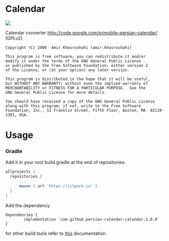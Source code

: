 # Calendar
[![](https://jitpack.io/v/persian-calendar/calendar.svg)](https://jitpack.io/#persian-calendar/calendar)

Calendar converter http://code.google.com/p/mobile-persian-calendar/ (GPLv2)

  ```
  Copyright (C) 2006  Amir Khosroshahi (amir.khosroshahi)

  This program is free software; you can redistribute it and/or
  modify it under the terms of the GNU General Public License
  as published by the Free Software Foundation; either version 2
  of the License, or (at your option) any later version.

  This program is distributed in the hope that it will be useful,
  but WITHOUT ANY WARRANTY; without even the implied warranty of
  MERCHANTABILITY or FITNESS FOR A PARTICULAR PURPOSE.  See the
  GNU General Public License for more details.

  You should have received a copy of the GNU General Public License
  along with this program; if not, write to the Free Software
  Foundation, Inc., 51 Franklin Street, Fifth Floor, Boston, MA  02110-1301, USA.
  ```
  # Usage
  ### Gradle
  Add it in your root build.gradle at the end of repositories:
  ```groovy
  allprojects {
	repositories {
		...
		maven { url 'https://jitpack.io' }
	}
}
  ```  
  Add the dependency
  ```
  dependencies {
          implementation 'com.github.persian-calendar:calendar:1.0.0'
  }
  ```
  
  for other build tools refer to [this](https://jitpack.io/#persian-calendar/calendar) documentation.
